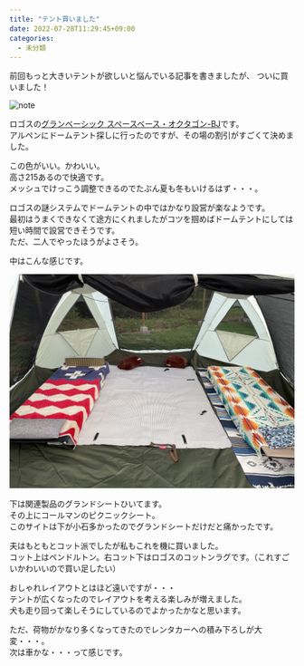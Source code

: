 ```yaml
---
title: "テント買いました"
date: 2022-07-28T11:29:45+09:00
categories:
  - 未分類
---
```


前回もっと大きいテントが欲しいと悩んでいる記事を書きましたが、
ついに買いました！

![note](./out.jpg)

ロゴスの<a target="_blank" href="https://www.logos.ne.jp/products/info/4498">グランベーシック スペースベース・オクタゴン-BJ</a>です。  
アルペンにドームテント探しに行ったのですが、その場の割引がすごくて決めました。

この色がいい。かわいい。  
高さ215あるので快適です。  
メッシュでけっこう調整できるのでたぶん夏も冬もいけるはず・・・。

ロゴスの謎システムでドームテントの中ではかなり設営が楽なようです。  
最初はうまくできなくて途方にくれましたがコツを掴めばドームテントにしては短い時間で設営できそうです。  
ただ、二人でやったほうがよさそう。

中はこんな感じです。

![note](./in.jpg)

下は関連製品のグランドシートひいてます。  
その上にコールマンのピクニックシート。  
このサイトは下が小石多かったのでグランドシートだけだと痛かったです。

夫はもともとコット派でしたが私もこれを機に買いました。  
コット上はペンドルトン。右コット下はロゴスのコットンラグです。（これすごいかわいいので買い足したい）

おしゃれレイアウトとはほど遠いですが・・・  
テントが広くなったのでレイアウトを考える楽しみが増えました。  
犬も走り回って楽しそうにしているのでよかったかなと思います。

ただ、荷物がかなり多くなってきたのでレンタカーへの積み下ろしが大変・・・。  
次は車かな・・・って感じです。
